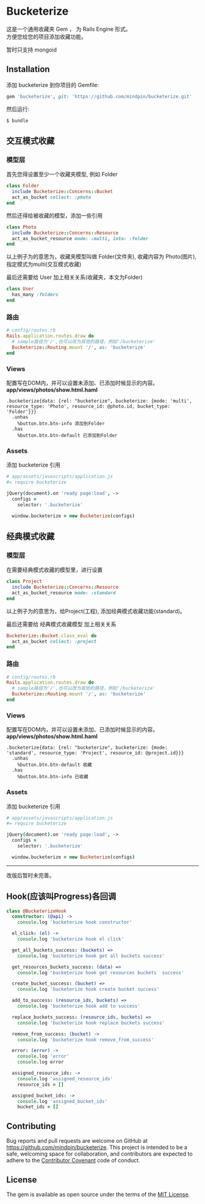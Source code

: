 # Bucketerize

这是一个通用收藏夹 Gem ， 为 Rails Engine 形式。  
方便您给您的项目添加收藏功能。

暂时只支持 mongoid

## Installation

添加 bucketerize 到你项目的 Gemfile:

```ruby
gem 'bucketerize', git: 'https://github.com/mindpin/bucketerize.git'
```

然后运行:

    $ bundle


## 交互模式收藏

### 模型层
首先您得设置至少一个收藏夹模型, 例如 Folder
```ruby
class Folder
  include Bucketerize::Concerns::Bucket
  act_as_bucket collect: :photo
end
```

然后还得给被收藏的模型，添加一些引用
```ruby
class Photo
  include Bucketerize::Concerns::Resource
  act_as_bucket_resource mode: :multi, into: :folder
end
```

以上例子为的意思为，收藏夹模型叫做 Folder(文件夹), 收藏内容为 Photo(图片), 指定模式为multi(交互模式收藏)

最后还需要给 User 加上相关关系(收藏夹，本文为Folder)
```ruby
class User
  has_many :folders
end
```

### 路由
```ruby
# config/routes.rb
Rails.application.routes.draw do
  # sample路径为'/',也可以改为其他的路径，例如'/bucketerize'
  Bucketerize::Routing.mount '/', as: 'bucketerize'
end
```

### Views
配置写在DOM内，并可以设置未添加、已添加时候显示的内容。
**app/views/photos/show.html.haml**
```haml
.bucketerize{data: {rel: "bucketerize", bucketerize: {mode: 'multi', resource_type: 'Photo', resource_id: @photo.id, bucket_type: 'Folder'}}}
  .unhas
    %button.btn.btn-info 添加到Folder
  .has
    %button.btn.btn-default 已添加到Folder
```

### Assets
添加 bucketerize 引用
```coffeescript
# app/assets/javascripts/application.js
#= require bucketerize

jQuery(document).on 'ready page:load', ->
  configs = 
    selector: '.bucketerize'

  window.bucketerize = new Bucketerize(configs)
```

## 经典模式收藏

### 模型层
在需要经典模式收藏的模型里，进行设置
```ruby
class Project
  include Bucketerize::Concerns::Resource
  act_as_bucket_resource mode: :standard
end
```

以上例子为的意思为，给Project(工程), 添加经典模式收藏功能(standard)。

最后还需要给 经典模式收藏模型 加上相关关系
```ruby
Bucketerize::Bucket.class_eval do
  act_as_bucket collect: :project
end
```

### 路由
```ruby
# config/routes.rb
Rails.application.routes.draw do
  # sample路径为'/',也可以改为其他的路径，例如'/bucketerize'
  Bucketerize::Routing.mount '/', as: 'bucketerize'
end
```

### Views
配置写在DOM内，并可以设置未添加、已添加时候显示的内容。
**app/views/photos/show.html.haml**
```haml
.bucketerize{data: {rel: "bucketerize", bucketerize: {mode: 'standard', resource_type: 'Project', resource_id: @project.id}}}
  .unhas
    %button.btn.btn-default 收藏
  .has
    %button.btn.btn-info 已收藏

```

### Assets
添加 bucketerize 引用
```coffeescript
# app/assets/javascripts/application.js
#= require bucketerize

jQuery(document).on 'ready page:load', ->
  configs = 
    selector: '.bucketerize'

  window.bucketerize = new Bucketerize(configs)
```


-----------

改版后暂时未完善。

## Hook(应该叫Progress)各回调
```coffeescript
class @BucketerizeHook
  constructor: (@api) ->
    console.log 'bucketerize hook constructor'

  el_click: (el) ->
    console.log 'bucketerize hook el click'

  get_all_buckets_success: (buckets) =>
    console.log 'bucketerize hook get all buckets success'

  get_resources_buckets_success: (data) =>
    console.log 'bucketerize hook get resources buckets  success'

  create_bucket_success: (bucket) =>
    console.log 'bucketerize hook create bucket success'

  add_to_success: (resource_ids, buckets) =>
    console.log 'bucketerize hook add to success'

  replace_buckets_success: (resource_ids, buckets) =>
    console.log 'bucketerize hook replace buckets success'

  remove_from_success: (bucket) ->
    console.log 'bucketerize hook remove_from_success'

  error: (error) ->
    console.log 'error'
    console.log error

  assigned_resource_ids: ->
    console.log 'assigned_resource_ids'
    resource_ids = []

  assigned_bucket_ids: ->
    console.log 'assigned_bucket_ids'
    bucket_ids = []
```

## Contributing

Bug reports and pull requests are welcome on GitHub at https://github.com/mindpin/bucketerize. This project is intended to be a safe, welcoming space for collaboration, and contributors are expected to adhere to the [Contributor Covenant](contributor-covenant.org) code of conduct.


## License

The gem is available as open source under the terms of the [MIT License](http://opensource.org/licenses/MIT).


